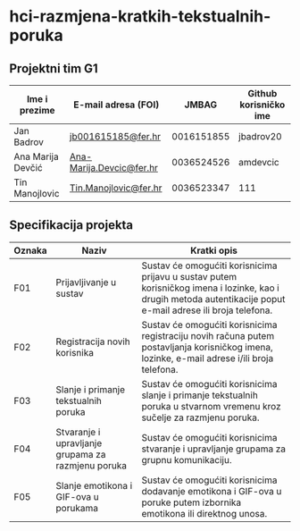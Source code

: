 # hci-razmjena-kratkih-tekstualnih-poruka

## Projektni tim G1

Ime i prezime | E-mail adresa (FOI) | JMBAG | Github korisničko ime
------------  | ------------------- | ----- | ---------------------
Jan Badrov | jb001615185@fer.hr | 0016151855 | jbadrov20
Ana Marija Devčić | Ana-Marija.Devcic@fer.hr | 0036524526 | amdevcic
Tin Manojlovic | Tin.Manojlovic@fer.hr | 0036523347 | 111

## Specifikacija projekta

| Oznaka | Naziv | Kratki opis |
| ------ | ----- | ----------- |
| F01 | Prijavljivanje u sustav | Sustav će omogućiti korisnicima prijavu u sustav putem korisničkog imena i lozinke, kao i drugih metoda autentikacije poput e-mail adrese ili broja telefona. |
| F02 | Registracija novih korisnika | Sustav će omogućiti korisnicima registraciju novih računa putem postavljanja korisničkog imena, lozinke, e-mail adrese i/ili broja telefona. |
| F03 | Slanje i primanje tekstualnih poruka | Sustav će omogućiti korisnicima slanje i primanje tekstualnih poruka u stvarnom vremenu kroz sučelje za razmjenu poruka. |
| F04 | Stvaranje i upravljanje grupama za razmjenu poruka | Sustav će omogućiti korisnicima stvaranje i upravljanje grupama za grupnu komunikaciju. |
| F05 | Slanje emotikona i GIF-ova u porukama | Sustav će omogućiti korisnicima dodavanje emotikona i GIF-ova u poruke putem izbornika emotikona ili direktnog unosa. |
